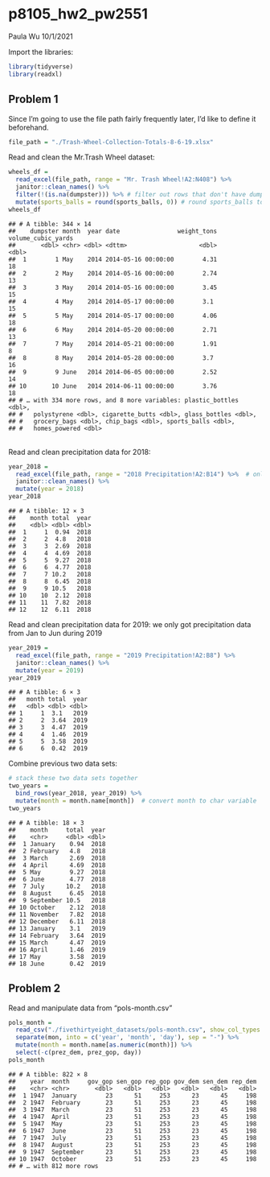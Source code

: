 p8105_hw2_pw2551
================
Paula Wu
10/1/2021

Import the libraries:

``` r
library(tidyverse)
library(readxl)
```

## Problem 1

Since I’m going to use the file path fairly frequently later, I’d like
to define it beforehand.

``` r
file_path = "./Trash-Wheel-Collection-Totals-8-6-19.xlsx"
```

Read and clean the Mr.Trash Wheel dataset:

``` r
wheels_df = 
  read_excel(file_path, range = "Mr. Trash Wheel!A2:N408") %>% 
  janitor::clean_names() %>%
  filter(!(is.na(dumpster))) %>% # filter out rows that don't have dumpster-specific data
  mutate(sports_balls = round(sports_balls, 0)) # round sports_balls to nearest integer
wheels_df
```

    ## # A tibble: 344 × 14
    ##    dumpster month  year date                weight_tons volume_cubic_yards
    ##       <dbl> <chr> <dbl> <dttm>                    <dbl>              <dbl>
    ##  1        1 May    2014 2014-05-16 00:00:00        4.31                 18
    ##  2        2 May    2014 2014-05-16 00:00:00        2.74                 13
    ##  3        3 May    2014 2014-05-16 00:00:00        3.45                 15
    ##  4        4 May    2014 2014-05-17 00:00:00        3.1                  15
    ##  5        5 May    2014 2014-05-17 00:00:00        4.06                 18
    ##  6        6 May    2014 2014-05-20 00:00:00        2.71                 13
    ##  7        7 May    2014 2014-05-21 00:00:00        1.91                  8
    ##  8        8 May    2014 2014-05-28 00:00:00        3.7                  16
    ##  9        9 June   2014 2014-06-05 00:00:00        2.52                 14
    ## 10       10 June   2014 2014-06-11 00:00:00        3.76                 18
    ## # … with 334 more rows, and 8 more variables: plastic_bottles <dbl>,
    ## #   polystyrene <dbl>, cigarette_butts <dbl>, glass_bottles <dbl>,
    ## #   grocery_bags <dbl>, chip_bags <dbl>, sports_balls <dbl>,
    ## #   homes_powered <dbl>

<br> Read and clean precipitation data for 2018:

``` r
year_2018 = 
  read_excel(file_path, range = "2018 Precipitation!A2:B14") %>%  # only cells between A2:B14 are relevant
  janitor::clean_names() %>% 
  mutate(year = 2018)
year_2018
```

    ## # A tibble: 12 × 3
    ##    month total  year
    ##    <dbl> <dbl> <dbl>
    ##  1     1  0.94  2018
    ##  2     2  4.8   2018
    ##  3     3  2.69  2018
    ##  4     4  4.69  2018
    ##  5     5  9.27  2018
    ##  6     6  4.77  2018
    ##  7     7 10.2   2018
    ##  8     8  6.45  2018
    ##  9     9 10.5   2018
    ## 10    10  2.12  2018
    ## 11    11  7.82  2018
    ## 12    12  6.11  2018

Read and clean precipitation data for 2019: we only got precipitation
data from Jan to Jun during 2019

``` r
year_2019 = 
  read_excel(file_path, range = "2019 Precipitation!A2:B8") %>%
  janitor::clean_names() %>% 
  mutate(year = 2019)
year_2019
```

    ## # A tibble: 6 × 3
    ##   month total  year
    ##   <dbl> <dbl> <dbl>
    ## 1     1  3.1   2019
    ## 2     2  3.64  2019
    ## 3     3  4.47  2019
    ## 4     4  1.46  2019
    ## 5     5  3.58  2019
    ## 6     6  0.42  2019

Combine previous two data sets:

``` r
# stack these two data sets together
two_years = 
  bind_rows(year_2018, year_2019) %>% 
  mutate(month = month.name[month])  # convert month to char variable
two_years
```

    ## # A tibble: 18 × 3
    ##    month     total  year
    ##    <chr>     <dbl> <dbl>
    ##  1 January    0.94  2018
    ##  2 February   4.8   2018
    ##  3 March      2.69  2018
    ##  4 April      4.69  2018
    ##  5 May        9.27  2018
    ##  6 June       4.77  2018
    ##  7 July      10.2   2018
    ##  8 August     6.45  2018
    ##  9 September 10.5   2018
    ## 10 October    2.12  2018
    ## 11 November   7.82  2018
    ## 12 December   6.11  2018
    ## 13 January    3.1   2019
    ## 14 February   3.64  2019
    ## 15 March      4.47  2019
    ## 16 April      1.46  2019
    ## 17 May        3.58  2019
    ## 18 June       0.42  2019

## Problem 2

Read and manipulate data from “pols-month.csv”

``` r
pols_month = 
  read_csv("./fivethirtyeight_datasets/pols-month.csv", show_col_types = FALSE) %>% 
  separate(mon, into = c('year', 'month', 'day'), sep = "-") %>% 
  mutate(month = month.name[as.numeric(month)]) %>% 
  select(-c(prez_dem, prez_gop, day))
pols_month
```

    ## # A tibble: 822 × 8
    ##    year  month     gov_gop sen_gop rep_gop gov_dem sen_dem rep_dem
    ##    <chr> <chr>       <dbl>   <dbl>   <dbl>   <dbl>   <dbl>   <dbl>
    ##  1 1947  January        23      51     253      23      45     198
    ##  2 1947  February       23      51     253      23      45     198
    ##  3 1947  March          23      51     253      23      45     198
    ##  4 1947  April          23      51     253      23      45     198
    ##  5 1947  May            23      51     253      23      45     198
    ##  6 1947  June           23      51     253      23      45     198
    ##  7 1947  July           23      51     253      23      45     198
    ##  8 1947  August         23      51     253      23      45     198
    ##  9 1947  September      23      51     253      23      45     198
    ## 10 1947  October        23      51     253      23      45     198
    ## # … with 812 more rows
